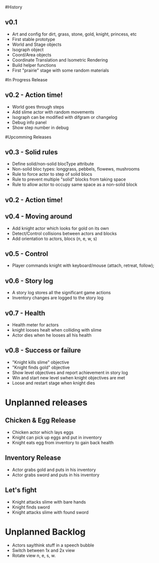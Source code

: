 
#History

## v0.1
- Art and config for dirt, grass, stone, gold, knight, princess, etc
- First stable prototype
- World and Stage objects
- Isograph object
- Coord/Area objects
- Coordinate Translation and Isometric Rendering
- Build helper functions
- First "prairie" stage with some random materials


#In Progress Release

## v0.2 - Action time!
- World goes through steps
- Add slime actor with random movements
- Isograph can be modified with difgram or changelog
- Debug info panel
- Show step number in debug

#Upcomming Releases

## v0.3 - Solid rules
- Define solid/non-solid blocType attribute
- Non-solid bloc types: longgrass, pebbels, flowews, mushrooms
- Rule to force actor to step of solid blocs
- Rule to prevent multiple "solid" blocks from taking space
- Rule to allow actor to occupy same space as a non-solid block

## v0.2 - Action time!

## v0.4 - Moving around
- Add knight actor which looks for gold on its own
- Detect/Control collisions between actors and blocks
- Add orientation to actors, blocs (n, e, w, s)

## v0.5 - Control
- Player commands knight with keyboard/mouse (attach, retreat, follow);

## v0.6 - Story log
- A story log stores all the significant game actions
- Inventory changes are logged to the story log


## v0.7 - Health
- Health meter for actors
- knight looses healt when colliding with slime
- Actor dies when he looses all his health

## v0.8 - Success or failure
- "Knight kills slime" objective
- "Knight finds gold" objective
- Show level objectives and report achievement in story log
- Win and start new level swhen knight objectives are met
- Loose and restart stage when knight dies


# Unplanned releases

## Chicken & Egg Release
- Chicken actor which lays eggs
- Knight can pick up eggs and put in inventory
- Knight eats egg from inventory to gain back health

## Inventory Release
- Actor grabs gold and puts in his inventory
- Actor grabs sword and puts in his inventory

## Let's fight
- Knight attacks slime with bare hands
- Knight finds sword
- Knight attacks slime with found sword


# Unplanned Backlog
- Actors say/think stuff in a speech bubble
- Switch between 1x and 2x view
- Rotate view n, e, s, w.

